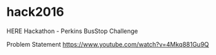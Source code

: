 # hack2016
HERE Hackathon - Perkins BusStop Challenge

Problem Statement
https://www.youtube.com/watch?v=4Mkq881Gu9Q
